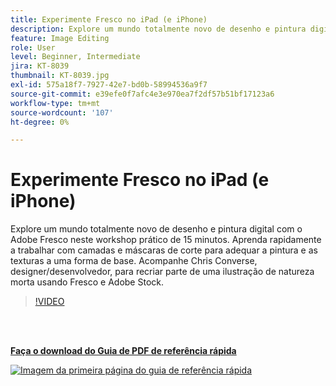 ```yaml
---
title: Experimente Fresco no iPad (e iPhone)
description: Explore um mundo totalmente novo de desenho e pintura digital com o Adobe Fresco neste workshop prático de 15 minutos
feature: Image Editing
role: User
level: Beginner, Intermediate
jira: KT-8039
thumbnail: KT-8039.jpg
exl-id: 575a18f7-7927-42e7-bd0b-58994536a9f7
source-git-commit: e39efe0f7afc4e3e970ea7f2df57b51bf17123a6
workflow-type: tm+mt
source-wordcount: '107'
ht-degree: 0%

---
```


# Experimente Fresco no iPad (e iPhone)

Explore um mundo totalmente novo de desenho e pintura digital com o Adobe Fresco neste workshop prático de 15 minutos. Aprenda rapidamente a trabalhar com camadas e máscaras de corte para adequar a pintura e as texturas a uma forma de base. Acompanhe Chris Converse, designer/desenvolvedor, para recriar parte de uma ilustração de natureza morta usando Fresco e Adobe Stock.

>[!VIDEO](https://video.tv.adobe.com/v/333804?hidetitle=true)

<br> 

[**Faça o download do Guia de PDF de referência rápida**](../quick-reference/Frescoworkshop.pdf)

[![Imagem da primeira página do guia de referência rápida](assets/FrescoworkshopPage1.png)](../quick-reference/Frescoworkshop.pdf)
